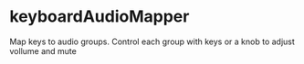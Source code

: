 # keyboardAudioMapper
Map keys to audio groups. Control each group with keys or a knob to adjust vollume and mute
